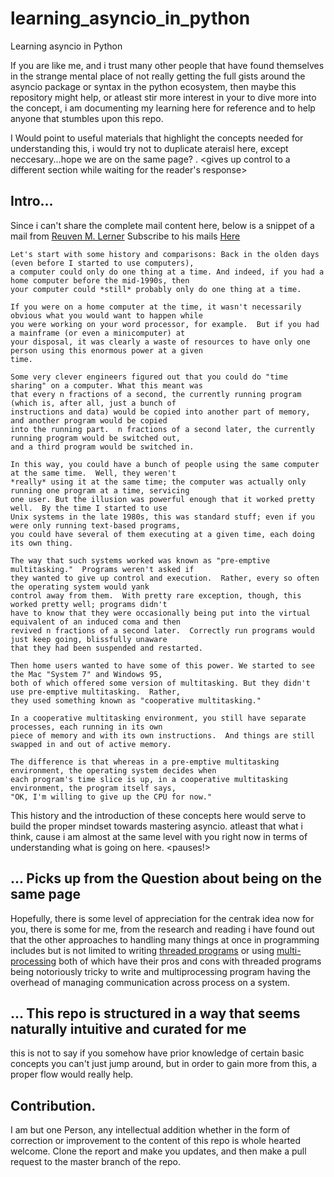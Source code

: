 # learning_asyncio_in_python
Learning asyncio in Python

If you are like me, and i trust many other people that have found themselves in the strange mental place
of not really getting the full gists around the asyncio package or syntax in the python ecosystem, then maybe
this repository might help, or atleast stir more interest in your to dive more into the concept, 
i am documenting my learning here for reference and to help anyone that stumbles upon this repo. 

I Would point to useful materials that highlight the concepts needed for understanding this, i would try
not to duplicate ateraisl here, except neccesary...hope we are on the same page? .
<gives up control to a different section while waiting for the reader's response>


## Intro... 
Since i can't share the complete mail content here, below is a snippet of a mail from [Reuven M. Lerner](https://lerner.co.il/)
Subscribe to his mails [Here](https://sparklp.co/a03dbf14/) 
```
Let's start with some history and comparisons: Back in the olden days (even before I started to use computers),
a computer could only do one thing at a time. And indeed, if you had a home computer before the mid-1990s, then 
your computer could *still* probably only do one thing at a time.

If you were on a home computer at the time, it wasn't necessarily obvious what you would want to happen while 
you were working on your word processor, for example.  But if you had a mainframe (or even a minicomputer) at 
your disposal, it was clearly a waste of resources to have only one person using this enormous power at a given 
time.

Some very clever engineers figured out that you could do "time sharing" on a computer. What this meant was 
that every n fractions of a second, the currently running program (which is, after all, just a bunch of
instructions and data) would be copied into another part of memory, and another program would be copied 
into the running part.  n fractions of a second later, the currently running program would be switched out,
and a third program would be switched in.

In this way, you could have a bunch of people using the same computer at the same time.  Well, they weren't
*really* using it at the same time; the computer was actually only running one program at a time, servicing
one user. But the illusion was powerful enough that it worked pretty well.  By the time I started to use 
Unix systems in the late 1980s, this was standard stuff; even if you were only running text-based programs, 
you could have several of them executing at a given time, each doing its own thing.

The way that such systems worked was known as "pre-emptive multitasking."  Programs weren't asked if
they wanted to give up control and execution.  Rather, every so often the operating system would yank 
control away from them.  With pretty rare exception, though, this worked pretty well; programs didn't 
have to know that they were occasionally being put into the virtual equivalent of an induced coma and then 
revived n fractions of a second later.  Correctly run programs would just keep going, blissfully unaware 
that they had been suspended and restarted.

Then home users wanted to have some of this power. We started to see the Mac "System 7" and Windows 95, 
both of which offered some version of multitasking. But they didn't use pre-emptive multitasking.  Rather, 
they used something known as "cooperative multitasking."

In a cooperative multitasking environment, you still have separate processes, each running in its own 
piece of memory and with its own instructions.  And things are still swapped in and out of active memory.

The difference is that whereas in a pre-emptive multitasking environment, the operating system decides when 
each program's time slice is up, in a cooperative multitasking environment, the program itself says, 
"OK, I'm willing to give up the CPU for now."

```

This history and the introduction of these concepts here would serve to build the proper mindset towards mastering asyncio.
atleast that what i think, cause i am almost at the same level with you right now in terms of understanding what is going on here. <pauses!>

## ... Picks up from the Question about being on the same page
Hopefully, there is some level of appreciation for the centrak idea now for you, there is some for me, from the research and reading i 
have found out that the other approaches to handling many things at once in programming includes but is not limited to
writing [threaded programs](https://en.wikipedia.org/wiki/Thread_(computing)) or using [multi-processing](https://en.wikipedia.org/wiki/Multiprocessing) both of which have their pros and cons with threaded programs being notoriously tricky to write
and multiprocessing program having the overhead of managing communication across process on a system. 


## ... This repo is structured in a way that seems naturally intuitive and curated for me
this is not to say if you somehow have prior knowledge of certain basic concepts you can't just jump around,
but in order to gain more from this, a proper flow would really help. 


## Contribution.
I am but one Person, any intellectual addition whether in the form of correction or improvement to the content of this repo is
whole hearted welcome. Clone the report and make you updates, and then make a pull request to the master branch of the repo.